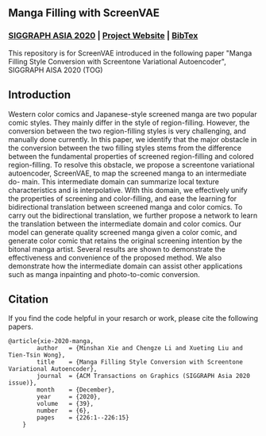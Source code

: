 ## Manga Filling with ScreenVAE
### [SIGGRAPH ASIA 2020](https://dl.acm.org/doi/abs/10.1145/3414685.3417873) | [Project Website](https://www.cse.cuhk.edu.hk/~ttwong/papers/screenstyle/screenstyle.html) | [BibTex](#citation)

This repository is for ScreenVAE introduced in the following paper
"Manga Filling Style Conversion with Screentone Variational Autoencoder", SIGGRAPH AISA 2020 (TOG) 

## Introduction
Western color comics and Japanese-style screened manga are two popular comic styles. They mainly differ in the style of region-filling. However, the conversion between the two region-filling styles is very challenging, and manually done currently. In this paper, we identify that the major obstacle in the conversion between the two filling styles stems from the difference between the fundamental properties of screened region-filling and colored region-filling. To resolve this obstacle, we propose a screentone variational autoencoder, ScreenVAE, to map the screened manga to an intermediate do- main. This intermediate domain can summarize local texture characteristics and is interpolative. With this domain, we effectively unify the properties of screening and color-filling, and ease the learning for bidirectional translation between screened manga and color comics. To carry out the bidirectional translation, we further propose a network to learn the translation between the intermediate domain and color comics. Our model can generate quality screened manga given a color comic, and generate color comic that retains the original screening intention by the bitonal manga artist. Several results are shown to demonstrate the effectiveness and convenience of the proposed method. We also demonstrate how the intermediate domain can assist other applications such as manga inpainting and photo-to-comic conversion. 

## Citation
If you find the code helpful in your resarch or work, please cite the following papers.
```
@article{xie-2020-manga,
        author   = {Minshan Xie and Chengze Li and Xueting Liu and Tien-Tsin Wong},
        title    = {Manga Filling Style Conversion with Screentone Variational Autoencoder},
        journal  = {ACM Transactions on Graphics (SIGGRAPH Asia 2020 issue)},
        month    = {December},
        year     = {2020},
        volume   = {39},
        number   = {6},
        pages    = {226:1--226:15}
    }
```
